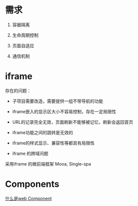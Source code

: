 # 需求
1. 容器隔离

2. 生命周期控制

3. 页面自适应

4. 通信机制


# iframe

存在的问题：
* 子项目需要改造，需要提供一组不带导航的功能

* iframe嵌入的显示区大小不容易控制，存在一定局限性

* URL的记录完全无效，页面刷新不能够被记忆，刷新会返回首页

* iframe功能之间的跳转是无效的

* iframe的样式显示、兼容性等都具有局限性

* iframe 的跨域问题

采用iframe 的微前端框架 Mooa, Single-spa




# Components

[什么是web Component](https://juejin.im/post/5b780a98e51d4538980bf5cf)
